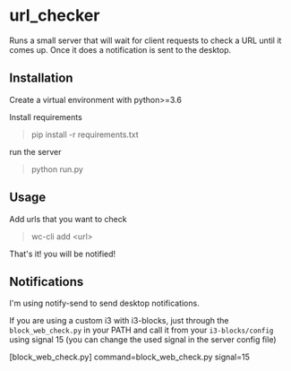 # url_checker

Runs a small server that will wait for client requests to check a URL until it comes up. Once it does a notification is sent to the desktop.


## Installation

Create a virtual environment with python>=3.6


Install requirements

>pip install -r requirements.txt

run the server

>python run.py

## Usage

Add urls that you want to check

>wc-cli add \<url\>
 
That's it! you will be notified!

## Notifications

I'm using notify-send to send desktop notifications. 

If you are using a custom i3 with i3-blocks, just through the `block_web_check.py` in your PATH and call it from your `i3-blocks/config` using signal 15 (you can change the used signal in the server config file)

\[block_web_check.py\]
command=block_web_check.py
signal=15

